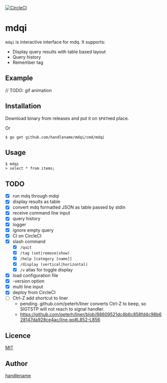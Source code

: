 [![CircleCI](https://circleci.com/gh/handlename/mdqi.svg?style=svg)](https://circleci.com/gh/handlename/mdqi)

# mdqi

`mdqi` is interactive interface for mdq.
It supports:

- Display query results with table based layout
- Query history
- Remember tag

## Example

// TODO: gif animation

## Installation

Download binary from releases and put it on `$PATH`ed place.

Or

```
$ go get github.com/handlename/mdqi/cmd/mdqi
```

## Usage

```
$ mdqi
> select * from items;
```

## TODO

- [x] run mdq through mdqi
- [x] display results as table
- [x] convert mdq formatted JSON as table passed by stdin
- [x] receive command line input
- [x] query history
- [x] logger
- [x] ignore empty query
- [x] CI on CircleCI
- [x] slash command
  - [x] `/quit`
  - [x] `/tag (set|remove|show)`
  - [x] `/help [category [name]]`
  - [x] `/display (vertical|horizontal)`
  - [x] `/v` alias for toggle display
- [x] load configuration file
- [x] -version option
- [x] multi line input
- [x] deploy from CircleCI
- [ ] Ctrl-Z add shortcut to liner
  - pending.
    github.com/peterh/liner converts Ctrl-Z to beep,
    so SIGTSTP will not reach to signal handler.
  - https://github.com/peterh/liner/blob/88609521dc4b6c858fd4c98b628147da928ce4ac/line.go#L852-L856

## Licence

[MIT](https://github.com/handlename/mdqi/blob/master/LICENSE)

## Author

[handlename](https://github.com/handlename)
